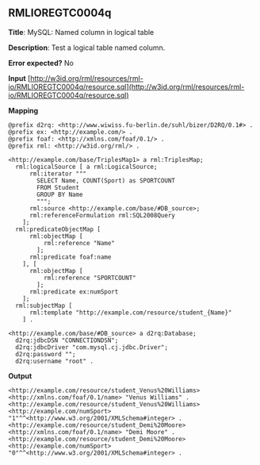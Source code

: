 ## RMLIOREGTC0004q

**Title**: MySQL: Named column in logical table

**Description**: Test a logical table named column.

**Error expected?** No

**Input**
 [http://w3id.org/rml/resources/rml-io/RMLIOREGTC0004q/resource.sql](http://w3id.org/rml/resources/rml-io/RMLIOREGTC0004q/resource.sql)

**Mapping**
```
@prefix d2rq: <http://www.wiwiss.fu-berlin.de/suhl/bizer/D2RQ/0.1#> .
@prefix ex: <http://example.com/> .
@prefix foaf: <http://xmlns.com/foaf/0.1/> .
@prefix rml: <http://w3id.org/rml/> .

<http://example.com/base/TriplesMap1> a rml:TriplesMap;
  rml:logicalSource [ a rml:LogicalSource;
      rml:iterator """
        SELECT Name, COUNT(Sport) as SPORTCOUNT
        FROM Student
        GROUP BY Name
        """;
      rml:source <http://example.com/base/#DB_source>;
      rml:referenceFormulation rml:SQL2008Query
    ];
  rml:predicateObjectMap [
      rml:objectMap [
          rml:reference "Name"
        ];
      rml:predicate foaf:name
    ], [
      rml:objectMap [
          rml:reference "SPORTCOUNT"
        ];
      rml:predicate ex:numSport
    ];
  rml:subjectMap [
      rml:template "http://example.com/resource/student_{Name}"
    ] .

<http://example.com/base/#DB_source> a d2rq:Database;
  d2rq:jdbcDSN "CONNECTIONDSN";
  d2rq:jdbcDriver "com.mysql.cj.jdbc.Driver";
  d2rq:password "";
  d2rq:username "root" .

```

**Output**
```
<http://example.com/resource/student_Venus%20Williams> <http://xmlns.com/foaf/0.1/name> "Venus Williams" . 
<http://example.com/resource/student_Venus%20Williams> <http://example.com/numSport> "1"^^<http://www.w3.org/2001/XMLSchema#integer> . 
<http://example.com/resource/student_Demi%20Moore> <http://xmlns.com/foaf/0.1/name> "Demi Moore" . 
<http://example.com/resource/student_Demi%20Moore> <http://example.com/numSport> "0"^^<http://www.w3.org/2001/XMLSchema#integer> . 




```

